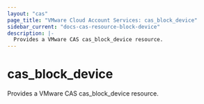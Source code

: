 ```yaml
---
layout: "cas"
page_title: "VMware Cloud Account Services: cas_block_device"
sidebar_current: "docs-cas-resource-block-device"
description: |-
  Provides a VMware CAS cas_block_device resource.
---
```


# cas\_block\_device

Provides a VMware CAS cas_block_device resource.
